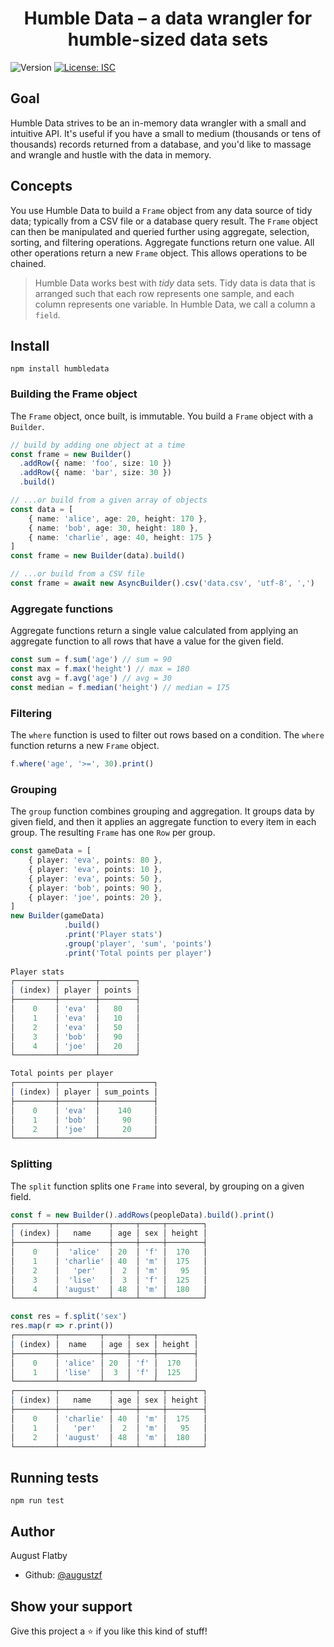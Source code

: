 <h1 align='center'>Humble Data – a data wrangler for humble-sized data sets</h1>
<p>
  <img alt='Version' src='https://img.shields.io/badge/version-1.0.0-blue.svg?cacheSeconds=2592000' />
  <a href='#' target='_blank'>
    <img alt='License: ISC' src='https://img.shields.io/badge/License-ISC-yellof.svg' />
  </a>
</p>


## Goal

Humble Data strives to be an in-memory data wrangler with a small and intuitive API. It's useful if you have a small to medium (thousands or tens of thousands) records returned from a database, and you'd like to massage and wrangle and hustle with the data in memory. 

## Concepts

You use Humble Data to build a `Frame` object from any data source of tidy data; typically from a CSV file or a database query result. The `Frame` object can then be manipulated and queried further using aggregate, selection, sorting, and filtering operations. Aggregate functions return one value. All other operations return a new `Frame` object. This allows operations to be chained.

> Humble Data works best with _tidy_ data sets. Tidy data is data that is arranged such that each row represents one sample, and each column represents one variable. In Humble Data, we call a column a `field`. 

## Install

    npm install humbledata

### Building the Frame object
The `Frame` object, once built, is immutable. You build a `Frame` object with a `Builder`. 

```typescript
// build by adding one object at a time
const frame = new Builder()
  .addRow({ name: 'foo', size: 10 })
  .addRow({ name: 'bar', size: 30 })
  .build()  

// ...or build from a given array of objects
const data = [
    { name: 'alice', age: 20, height: 170 },
    { name: 'bob', age: 30, height: 180 },
    { name: 'charlie', age: 40, height: 175 }    
]
const frame = new Builder(data).build()

// ...or build from a CSV file
const frame = await new AsyncBuilder().csv('data.csv', 'utf-8', ',')
```

### Aggregate functions
Aggregate functions return a single value calculated from applying an aggregate function to all rows that have a value for the given field.

```typescript
const sum = f.sum('age') // sum = 90
const max = f.max('height') // max = 180
const avg = f.avg('age') // avg = 30
const median = f.median('height') // median = 175
```

### Filtering
The `where` function is used to filter out rows based on a condition. The `where` function returns a new `Frame` object. 

```typescript
f.where('age', '>=', 30).print()

```

### Grouping
The `group` function combines grouping and aggregation. It groups data by given field, and then it applies an aggregate function to every item in each group. The resulting `Frame` has one `Row` per group. 

```typescript
const gameData = [
    { player: 'eva', points: 80 },
    { player: 'eva', points: 10 },
    { player: 'eva', points: 50 },
    { player: 'bob', points: 90 },
    { player: 'joe', points: 20 },
] 
new Builder(gameData)
            .build()
            .print('Player stats')
            .group('player', 'sum', 'points')
            .print('Total points per player')
     
Player stats
┌─────────┬────────┬────────┐
│ (index) │ player │ points │
├─────────┼────────┼────────┤
│    0    │ 'eva'  │   80   │
│    1    │ 'eva'  │   10   │
│    2    │ 'eva'  │   50   │
│    3    │ 'bob'  │   90   │
│    4    │ 'joe'  │   20   │
└─────────┴────────┴────────┘

Total points per player
┌─────────┬────────┬────────────┐
│ (index) │ player │ sum_points │
├─────────┼────────┼────────────┤
│    0    │ 'eva'  │    140     │
│    1    │ 'bob'  │     90     │
│    2    │ 'joe'  │     20     │
└─────────┴────────┴────────────┘
```

### Splitting
The `split` function splits one `Frame` into several, by grouping on a given field.

```typescript
const f = new Builder().addRows(peopleData).build().print()        
┌─────────┬───────────┬─────┬─────┬────────┐
│ (index) │   name    │ age │ sex │ height │
├─────────┼───────────┼─────┼─────┼────────┤
│    0    │  'alice'  │ 20  │ 'f' │  170   │
│    1    │ 'charlie' │ 40  │ 'm' │  175   │
│    2    │   'per'   │  2  │ 'm' │   95   │
│    3    │  'lise'   │  3  │ 'f' │  125   │
│    4    │ 'august'  │ 48  │ 'm' │  180   │
└─────────┴───────────┴─────┴─────┴────────┘

const res = f.split('sex')
res.map(r => r.print())
┌─────────┬─────────┬─────┬─────┬────────┐
│ (index) │  name   │ age │ sex │ height │
├─────────┼─────────┼─────┼─────┼────────┤
│    0    │ 'alice' │ 20  │ 'f' │  170   │
│    1    │ 'lise'  │  3  │ 'f' │  125   │
└─────────┴─────────┴─────┴─────┴────────┘
┌─────────┬───────────┬─────┬─────┬────────┐
│ (index) │   name    │ age │ sex │ height │
├─────────┼───────────┼─────┼─────┼────────┤
│    0    │ 'charlie' │ 40  │ 'm' │  175   │
│    1    │   'per'   │  2  │ 'm' │   95   │
│    2    │ 'august'  │ 48  │ 'm' │  180   │
└─────────┴───────────┴─────┴─────┴────────┘
```
## Running tests

`npm run test`

## Author

August Flatby

* Github: [@augustzf](https://github.com/augustzf)

## Show your support

Give this project a ⭐️ if you like this kind of stuff!
